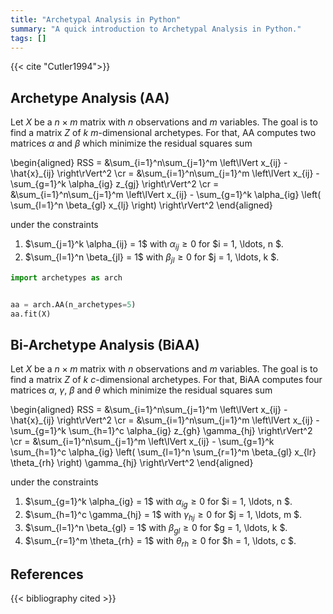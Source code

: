 ```yaml
---
title: "Archetypal Analysis in Python"
summary: "A quick introduction to Archetypal Analysis in Python."
tags: []
---
```


{{< cite "Cutler1994">}}

## Archetype Analysis (AA)

Let $X$ be a $n \times m$ matrix with $n$ observations and 
$m$ variables.
The goal is to find a matrix $Z$ of $k$ $m$-dimensional archetypes.
For that, AA computes two matrices $\alpha$ and $\beta$ which minimize the 
residual squares sum

<div>
\begin{aligned}
    RSS = &\sum_{i=1}^n\sum_{j=1}^m \left\lVert x_{ij} - \hat{x}_{ij} \right\rVert^2 \cr
        = &\sum_{i=1}^n\sum_{j=1}^m \left\lVert x_{ij} - \sum_{g=1}^k \alpha_{ig} z_{gj} \right\rVert^2 \cr
        = &\sum_{i=1}^n\sum_{j=1}^m \left\lVert x_{ij} - \sum_{g=1}^k \alpha_{ig} \left( \sum_{l=1}^n \beta_{gl} x_{lj}   \right) \right\rVert^2
\end{aligned}
</div>

under the constraints

1. $\sum_{j=1}^k \alpha_{ij} = 1$ with $\alpha_{ij} \geq 0$
for $i = 1, \ldots, n $.
2. $\sum_{l=1}^n \beta_{jl} = 1$ with $\beta_{jl} \geq 0$
for $j = 1, \ldots, k $.


```Python
import archetypes as arch


aa = arch.AA(n_archetypes=5)
aa.fit(X)

```

## Bi-Archetype Analysis (BiAA)

Let $X$ be a $n \times m$ matrix with $n$ observations and 
$m$ variables.
The goal is to find a matrix $Z$ of $k$ $c$-dimensional archetypes.
For that, BiAA computes four matrices $\alpha$, $\gamma$, $\beta$
and $\theta$ which minimize the 
residual squares sum


<div>
\begin{aligned}
    RSS = &\sum_{i=1}^n\sum_{j=1}^m \left\lVert x_{ij} - \hat{x}_{ij} \right\rVert^2 \cr
        = &\sum_{i=1}^n\sum_{j=1}^m \left\lVert x_{ij} - \sum_{g=1}^k
        \sum_{h=1}^c \alpha_{ig} z_{gh} \gamma_{hj} \right\rVert^2 \cr
        = &\sum_{i=1}^n\sum_{j=1}^m \left\lVert x_{ij} - \sum_{g=1}^k 
        \sum_{h=1}^c \alpha_{ig} \left( \sum_{l=1}^n \sum_{r=1}^m 
        \beta_{gl} x_{lr} \theta_{rh} \right) \gamma_{hj} \right\rVert^2
\end{aligned}
</div>

under the constraints

1. $\sum_{g=1}^k \alpha_{ig} = 1$ with $\alpha_{ig} \geq 0$
for $i = 1, \ldots, n $.
2. $\sum_{h=1}^c \gamma_{hj} = 1$ with $\gamma_{hj} \geq 0$
for $j = 1, \ldots, m $.
3. $\sum_{l=1}^n \beta_{gl} = 1$ with $\beta_{gl} \geq 0$
for $g = 1, \ldots, k $.
4. $\sum_{r=1}^m \theta_{rh} = 1$ with $\theta_{rh} \geq 0$
for $h = 1, \ldots, c $.

## References

{{< bibliography cited >}}
